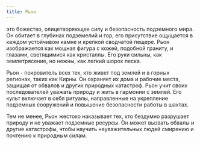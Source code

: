```yaml
---
title: Рьон
---
```


это божество, олицетворяющее силу и безопасность подземного мира. Он обитает в глубинах подземелий и гор, его присутствие ощущается в каждом устойчивом камне и крепкой сводчатой пещере. Рьон изображается как мощная фигура с кожей, подобной граниту, и глазами, светящимися как кристаллы. Его руки сильны, как землетрясение, но нежны, как легкий шорох песка.

Рьон - покровитель всех тех, кто живет под землей и в горных регионах, таких как Кирны. Он охраняет их дома и рабочие места, защищая от обвалов и других природных катастроф. Рьон учит своих последователей уважать природу и жить в гармонии с землей. Его культ включает в себя ритуалы, направленные на укрепление подземных сооружений и повышение безопасности работы в шахтах.

Тем не менее, Рьон жестоко наказывает тех, кто бездумно разрушает природу и не уважает подземные ресурсы. Он может вызвать обвалы и другие катастрофы, чтобы научить неуважительных людей смирению и почтению к природным силам.
